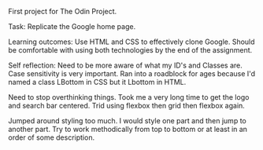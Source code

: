 First project for The Odin Project. 

Task:
Replicate the Google home page. 

Learning outcomes:
Use HTML and CSS to effectively clone Google. Should be comfortable with using both
technologies by the end of the assignment.

Self reflection:
Need to be more aware of what my ID's and Classes are. Case sensitivity is
very important. Ran into a roadblock for ages because I'd named a class
LBottom in CSS but it Lbottom in HTML. 

Need to stop overthinking things. Took me a very long time to get the logo
and search bar centered. Trid using flexbox then grid then flexbox again.

Jumped around styling too much. I would style one part and then jump to
another part. Try to work methodically from top to bottom or at least in
an order of some description. 
